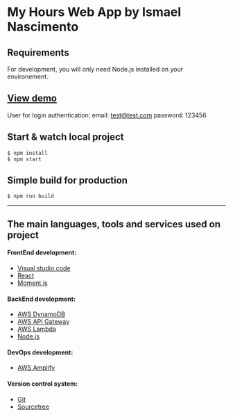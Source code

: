 # My Hours Web App by Ismael Nascimento

## Requirements

For development, you will only need Node.js installed on your environement.

## [View demo](https://myhours.ismaelnascimento.com/)

User for login authentication:
email: test@test.com
password: 123456

## Start & watch local project
    
    $ npm install
    $ npm start

## Simple build for production

    $ npm run build

---

## The main languages, tools and services used on project

#### FrontEnd development:
- [Visual studio code](https://code.visualstudio.com/)
- [React](http://reactjs.org/)
- [Moment.js](https://momentjs.com/)

#### BackEnd development:
- [AWS DynamoDB](https://aws.amazon.com/dynamodb/?nc1=h_ls)
- [AWS API Gateway](https://aws.amazon.com/api-gateway/?nc1=h_ls)
- [AWS Lambda](https://aws.amazon.com/lambda/?nc1=h_ls)
- [Node.js](https://nodejs.org/en/)

#### DevOps development:
- [AWS Amplify](https://aws.amazon.com/amplify/?nc1=h_ls)

#### Version control system:
- [Git](https://git-scm.com/)
- [Sourcetree](https://www.sourcetreeapp.com/)
